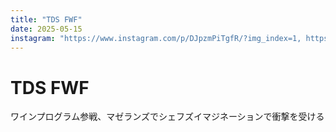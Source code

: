 ```yaml
---
title: "TDS FWF"
date: 2025-05-15
instagram: "https://www.instagram.com/p/DJpzmPiTgfR/?img_index=1, https://www.instagram.com/p/DJq14FkT9HW/?img_index=1, https://www.instagram.com/p/DJtg0ADTV7H/?img_index=1"
---
```


# TDS FWF

ワインプログラム参戦、マゼランズでシェフズイマジネーションで衝撃を受ける 